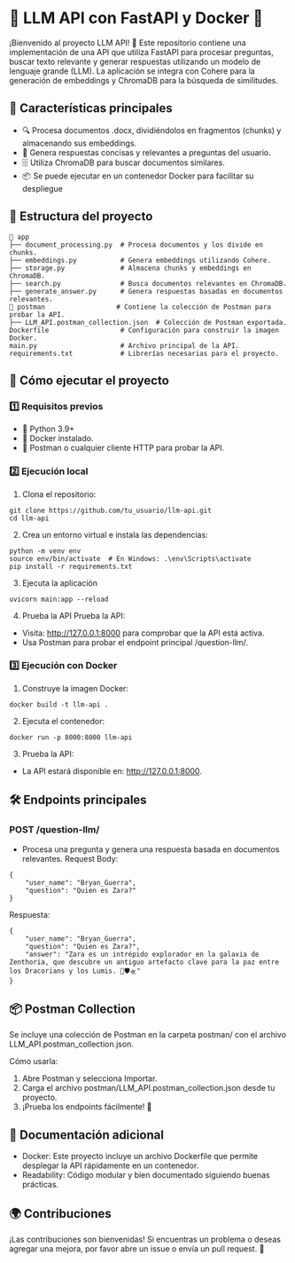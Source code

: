 # 🚀 LLM API con FastAPI y Docker 🌟
¡Bienvenido al proyecto LLM API! 🎉 Este repositorio contiene una implementación de una API que utiliza FastAPI para procesar preguntas, buscar texto relevante y generar respuestas utilizando un modelo de lenguaje grande (LLM). La aplicación se integra con Cohere para la generación de embeddings y ChromaDB para la búsqueda de similitudes.


## 🌟 Características principales
- 🔍 Procesa documentos .docx, dividiéndolos en fragmentos (chunks) y almacenando sus embeddings.  
- 🤖 Genera respuestas concisas y relevantes a preguntas del usuario.  
- 🗄️ Utiliza ChromaDB para buscar documentos similares.  
- 📦 Se puede ejecutar en un contenedor Docker para facilitar su despliegue


## 📂 Estructura del proyecto
```console
📁 app  
├── document_processing.py  # Procesa documentos y los divide en chunks.  
├── embeddings.py           # Genera embeddings utilizando Cohere.  
├── storage.py              # Almacena chunks y embeddings en ChromaDB.  
├── search.py               # Busca documentos relevantes en ChromaDB.  
├── generate_answer.py      # Genera respuestas basadas en documentos relevantes.  
📁 postman                  # Contiene la colección de Postman para probar la API.  
├── LLM_API.postman_collection.json  # Colección de Postman exportada.  
Dockerfile                  # Configuración para construir la imagen Docker.  
main.py                     # Archivo principal de la API.  
requirements.txt            # Librerías necesarias para el proyecto.
```

## 🚀 Cómo ejecutar el proyecto
### 1️⃣ Requisitos previos
- 🐍 Python 3.9+  
- 🐳 Docker instalado.  
- 🧪 Postman o cualquier cliente HTTP para probar la API.

### 2️⃣ Ejecución local
1. Clona el repositorio:
```console
git clone https://github.com/tu_usuario/llm-api.git
cd llm-api
```
2. Crea un entorno virtual e instala las dependencias:
```console
python -m venv env
source env/bin/activate  # En Windows: .\env\Scripts\activate
pip install -r requirements.txt
```
3. Ejecuta la aplicación
```console
uvicorn main:app --reload
```
4. Prueba la API
Prueba la API:
- Visita: http://127.0.0.1:8000 para comprobar que la API está activa.
- Usa Postman para probar el endpoint principal /question-llm/.
### 3️⃣ Ejecución con Docker
1. Construye la imagen Docker:
```console
docker build -t llm-api .
```
2. Ejecuta el contenedor:
```console
docker run -p 8000:8000 llm-api
```
3. Prueba la API:
- La API estará disponible en: http://127.0.0.1:8000.


## 🛠️ Endpoints principales
### POST /question-llm/
- Procesa una pregunta y genera una respuesta basada en documentos relevantes.
Request Body:
```console
{
    "user_name": "Bryan_Guerra",
    "question": "Quien es Zara?"
}
```
Respuesta:
```console
{
    "user_name": "Bryan_Guerra",
    "question": "Quien es Zara?",
    "answer": "Zara es un intrépido explorador en la galaxia de Zenthoria, que descubre un antiguo artefacto clave para la paz entre los Dracorians y los Lumis. 🌌️🛡️🛸"
}
```

## 📦 Postman Collection
Se incluye una colección de Postman en la carpeta postman/ con el archivo LLM_API.postman_collection.json.

Cómo usarla:
1. Abre Postman y selecciona Importar.
2. Carga el archivo postman/LLM_API.postman_collection.json desde tu proyecto.
3. ¡Prueba los endpoints fácilmente! 🎉

## 📖 Documentación adicional
- Docker: Este proyecto incluye un archivo Dockerfile que permite desplegar la API rápidamente en un contenedor.
- Readability: Código modular y bien documentado siguiendo buenas prácticas.

## 🌍 Contribuciones
¡Las contribuciones son bienvenidas! Si encuentras un problema o deseas agregar una mejora, por favor abre un issue o envía un pull request. 🙌